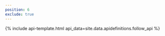 ```yaml
---
position: 6
exclude: true
---
```

{% include api-template.html api_data=site.data.apidefinitions.follow_api %}
